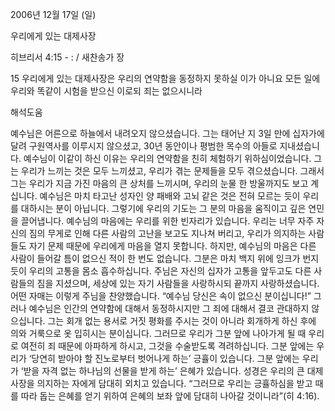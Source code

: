 2006년 12월 17일 (일)

우리에게 있는 대제사장



히브리서 4:15 - : / 새찬송가  장


15 우리에게 있는 대제사장은 우리의 연약함을 동정하지 못하실 이가 아니요 모든 일에 우리와 똑같이 시험을 받으신 이로되 죄는 없으시니라

해석도움




예수님은 어른으로 하늘에서 내려오지 않으셨습니다. 그는 태어난 지 3일 만에 십자가에 달려 구원역사를 이루시지 않으셨고, 30년 동안이나 평범한 목수의 아들로 지내셨습니다. 예수님이 이같이 하신 이유는 우리의 연약함을 친히 체험하기 위하심이었습니다. 그는 우리가 느끼는 것은 모두 느끼셨고, 우리가 겪는 문제들을 모두 겪으셨습니다. 그래서 그는 우리가 지금 가진 마음의 큰 상처를 느끼시며, 우리의 눈물 한 방울까지도 보고 계십니다. 예수님은 마치 타고난 성자인 양 패배와 고뇌 같은 것은 전혀 모르는 듯이 우리를 대하시는 분이 아닙니다. 그렇기에 우리의 기도는 그 분의 마음을 움직이고 깊은 연민을 끌어냅니다. 예수님의 마음에는 우리를 위한 빈자리가 있습니다. 우리는 너무 자주 자신의 짐의 무게로 인해 다른 사람의 고난을 보고도 지나쳐 버리고, 우리가 의지하는 사람들도 자기 문제 때문에 우리에게 마음을 열지 못합니다. 하지만, 예수님의 마음은 다른 사람이 들어갈 틈이 없으신 적이 한 번도 없습니다. 그분은 마치 백지 위에 잉크가 번지듯이 우리의 고통을 몸소 흡수하십니다. 주님은 자신의 십자가 고통을 앞두고도 다른 사람들의 짐을 지셨으며, 세상에 있는 자기 사람들을 사랑하시되 끝까지 사랑하셨습니다. 어떤 자매는 이렇게 주님을 찬양했습니다. “예수님 당신은 속이 없으신 분이십니다!” 그러나 예수님은 인간의 연약함에 대해서 동정하시지만 그 죄에 대해서 결코 관대하지 않으십니다. 그는 회개 없는 용서로 거짓 평화를 주시는 것이 아니라 회개하게 하신 후에 의와 거룩으로 옷 입히시는 분이십니다. 그러므로 우리가 그분 앞에 나아가게 될 때 우리로 여전히 죄 때문에 아파하게 하시고, 그것을 수술받도록 격려하십니다. 그분 앞에는 우리가 ‘당연히 받아야 할 진노로부터 벗어나게 하는’ 긍휼이 있습니다. 그분 앞에는 우리가 ‘받을 자격 없는 하나님의 선물을 받게 하는’ 은혜가 있습니다. 성경은 우리의 큰 대제사장을 의지하는 자에게 담대히 외치고 있습니다.
“그러므로 우리는 긍휼하심을 받고 때를 따라 돕는 은혜를 얻기 위하여 은혜의 보좌 앞에 담대히 나아갈 것이니라”(히 4:16).